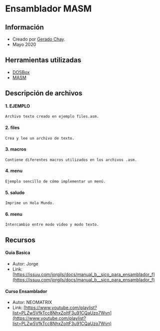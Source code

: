 # Ensamblador MASM
## Información
- Creado por [Gerado Chay](https://github.com/gerchay).
- Mayo 2020

## Herramientas utilizadas
- [DOSBox](https://www.dosbox.com/download.php?main=1)
- [MASM](https://sourceforge.net/projects/masm611/)

## Descripción de archivos
#### 1. EJEMPLO
    Archivo texto creado en ejemplo files.asm.
#### 2. files
    Crea y lee un archivo de texto.
#### 3. macros
    Contiene diferentes macros utilizados en los archivos .asm.
#### 4. menu
    Ejemplo sencillo de cómo implementar un menú.
#### 5. saludo
    Imprime un Hola Mundo.
#### 6. menu
    Intercambio entre modo video y modo texto.

## Recursos
#### Guia Basica
- Autor: Jorge
- Link: [https://issuu.com/jorgjls/docs/manual_b__sico_para_ensamblador_f](https://issuu.com/jorgjls/docs/manual_b__sico_para_ensamblador_f)

#### Curso Ensamblador
- Autor: NEOMATRIX
- Link: [https://www.youtube.com/playlist?list=PLZw5VfkTcc8NhxZoItF3u91CQaUzo7Wvn](https://www.youtube.com/playlist?list=PLZw5VfkTcc8NhxZoItF3u91CQaUzo7Wvn)
